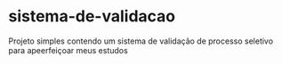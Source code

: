 # sistema-de-validacao
Projeto simples contendo um sistema de validação de processo seletivo para apeerfeiçoar meus estudos
